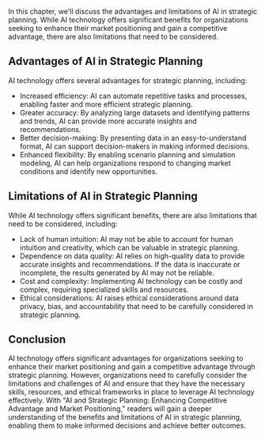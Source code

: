 
In this chapter, we'll discuss the advantages and limitations of AI in strategic planning. While AI technology offers significant benefits for organizations seeking to enhance their market positioning and gain a competitive advantage, there are also limitations that need to be considered.

Advantages of AI in Strategic Planning
--------------------------------------

AI technology offers several advantages for strategic planning, including:

* Increased efficiency: AI can automate repetitive tasks and processes, enabling faster and more efficient strategic planning.
* Greater accuracy: By analyzing large datasets and identifying patterns and trends, AI can provide more accurate insights and recommendations.
* Better decision-making: By presenting data in an easy-to-understand format, AI can support decision-makers in making informed decisions.
* Enhanced flexibility: By enabling scenario planning and simulation modeling, AI can help organizations respond to changing market conditions and identify new opportunities.

Limitations of AI in Strategic Planning
---------------------------------------

While AI technology offers significant benefits, there are also limitations that need to be considered, including:

* Lack of human intuition: AI may not be able to account for human intuition and creativity, which can be valuable in strategic planning.
* Dependence on data quality: AI relies on high-quality data to provide accurate insights and recommendations. If the data is inaccurate or incomplete, the results generated by AI may not be reliable.
* Cost and complexity: Implementing AI technology can be costly and complex, requiring specialized skills and resources.
* Ethical considerations: AI raises ethical considerations around data privacy, bias, and accountability that need to be carefully considered in strategic planning.

Conclusion
----------

AI technology offers significant advantages for organizations seeking to enhance their market positioning and gain a competitive advantage through strategic planning. However, organizations need to carefully consider the limitations and challenges of AI and ensure that they have the necessary skills, resources, and ethical frameworks in place to leverage AI technology effectively. With "AI and Strategic Planning: Enhancing Competitive Advantage and Market Positioning," readers will gain a deeper understanding of the benefits and limitations of AI in strategic planning, enabling them to make informed decisions and achieve better outcomes.
